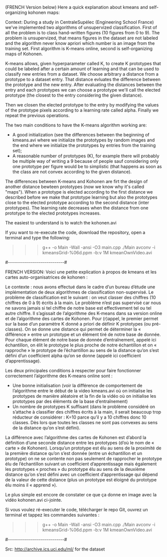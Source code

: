 (FRENCH Version below)
Here a quick explanation about kmeans and self-organizing kohonen maps:

Context: During a study in CentraleSupélec (Engineering School France) we've implemented two algorithms of unsupervized classification. First of all the problem is to class hand-written figures (10 figures from 0 to 9). The problem is unsupervized, that means figures in the dataset are not labeled and the algorithm never know apriori which number is an image from the training set. First algorithm is K-means online, second is self-organizing maps of Kohonen.

K-means allows, given hyperparameter called K, to create K prototypes that could be labeled after a certain amount of learning and that can be used to classify new entries from a dataset. We choose arbitrary a distance from a prototype to a dataset entry. That distance evluates the difference between the prototype and the new entry. After evaluating the distances between the entry and each prototypes we can choose a prototype we'll call the elected prototype (the closest to the entry considering the given distance).

Then we closen the elected prototype to the entry by modifying the values of the prototype pixels according to a learning rate called alpha.
Finally we repeat the previous operations.

The two main conditions to have the K-means algorithm working are:
- A good initialization (see the differences between the beginning of kmeans.avi where we initialize the prototypes by random images and the end where we initialize the prototypes by entries from the training set);
- A reasonable number of prototypes (K), for example there will probably be multiple way of writing a 9 because of people sauf considering only one prototype per figure would be to simplistic (that happens as soon as the class are not convex according to the given distance).

The differences between K-means and Kohonen are firt the design of another distance bewteen prototypes (now we know why it's called "maps"). When a prototype is elected according to the first distance we described before we make that prototype learning but also the prototypes close to the elected prototype according to the second distance (inter prototypes). The learning rate decreases when the distance from one prototype to the elected prototypes increases.

The easiest to understand is to watch the kohonen.avi

If you want to re-execute the code, download the repository, open a terminal and type the following:
>>> g++ -o Main -Wall -ansi -O3 main.cpp
>>> ./Main
>>> avconv -i kmeansGrid-%06d.ppm -b:v 1M kmeanOwnVideo.avi

#----------------------------#

FRENCH VERSION:
Voici une petite explication à propos de kmeans et les cartes auto-organisatrices de kohonen :

Le contexte : nous avons effectué dans le cadre d’un bureau d’étude une implémentation de deux algorithmes de classification non-supervisé. Le problème de classification est le suivant : on veut classer des chiffres (10 chiffres de 0 à 9) écrits à la main. Le problème n’est pas supervisé car nous ne savons jamais si tel chiffre de notre base est effectivement tel ou tel autre chiffre. Il s’agissait de l’algorithme des K-means dans sa version online et de l’algorithme des cartes de Kohonen. Pour (r)appel, le premier permet sur la base d’un paramètre K donné a priori de définir K prototypes (ou pré-classes). On se donne une distance qui permet de déterminer la « différence » entre un prototype et un élément tiré de notre base de donnée. Pour chaque élément de notre base de donnée d’entraînement, appelé ici échantillon, on élit le prototype le plus proche de notre échantillon et on « rapproche » le prototype de l’échantillon au sens de la distance qu’on s’est défini d’un coefficient alpha qu’on se donne (appelé ici coefficient d’apprentissage).

Les deux principales conditions à respecter pour faire fonctionner correctement l’algorithme des K-means online sont :
- Une bonne initialisation (voir la différence de comportement de l’algorithme entre le début de la video kmeans.avi où on initialise les prototypes de manière aléatoire et la fin de la vidéo où on initialise les prototypes par des éléments de la base d’entraînement)
- Un nombre de prototypes K suffisant (dans le problème considéré on s’attache à classifier des chiffres écrits à la main, il serait beaucoup trop réducteur de considérer : K=10 parce qu’il y a 10 chiffres donc 10 classes. Dès lors que toutes les classes ne sont pas convexes au sens de la distance qu’on s’est défini).

La différence avec l’algorithme des cartes de Kohonen est d’abord la définition d’une seconde distance entre les prototypes (d’où le nom de « carte » de Kohonen). Lorsqu’un prototype est élu au sens de la proximité de la première distance qu’on s’est donnée (entre un échantillon et un prototype) on ne se contente non pas seulement de rapprocher le prototype élu de l’échantillon suivant un coefficient d’apprentissage mais également les prototypes « proches » du prototype élu au sens de la deuxième distance qu’on s’est défini avec un coefficient d’apprentissage qui dépend de la valeur de cette distance (plus un prototype est éloigné du prototype élu moins il « apprend »).

Le plus simple est encore de constater ce que ça donne en image avec la vidéo kohonen.avi ci-jointe.

Si vous voulez ré-executer le code, télécharger le repo Git, ouvrez un terminal et tappez les commandes suivantes :
>>> g++ -o Main -Wall -ansi -O3 main.cpp
>>> ./Main
>>> avconv -i kmeansGrid-%06d.ppm -b:v 1M kmeanOwnVideo.avi

#----------------------------#

Src:
http://archive.ics.uci.edu/ml/ for the dataset
